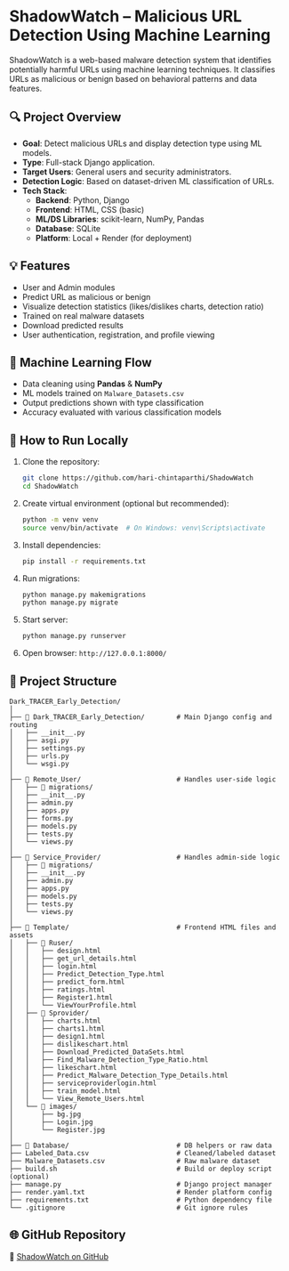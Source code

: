 # ShadowWatch – Malicious URL Detection Using Machine Learning

ShadowWatch is a web-based malware detection system that identifies potentially harmful URLs using machine learning techniques. It classifies URLs as malicious or benign based on behavioral patterns and data features.

## 🔍 Project Overview

- **Goal**: Detect malicious URLs and display detection type using ML models.
- **Type**: Full-stack Django application.
- **Target Users**: General users and security administrators.
- **Detection Logic**: Based on dataset-driven ML classification of URLs.
- **Tech Stack**:  
  - **Backend**: Python, Django  
  - **Frontend**: HTML, CSS (basic)  
  - **ML/DS Libraries**: scikit-learn, NumPy, Pandas  
  - **Database**: SQLite  
  - **Platform**: Local + Render (for deployment)

## 💡 Features

- User and Admin modules
- Predict URL as malicious or benign
- Visualize detection statistics (likes/dislikes charts, detection ratio)
- Trained on real malware datasets
- Download predicted results
- User authentication, registration, and profile viewing

## 🧠 Machine Learning Flow

- Data cleaning using **Pandas** & **NumPy**
- ML models trained on `Malware_Datasets.csv`
- Output predictions shown with type classification
- Accuracy evaluated with various classification models

## 🚀 How to Run Locally

1. Clone the repository:
   ```bash
   git clone https://github.com/hari-chintaparthi/ShadowWatch
   cd ShadowWatch
   ```

2. Create virtual environment (optional but recommended):
   ```bash
   python -m venv venv
   source venv/bin/activate  # On Windows: venv\Scripts\activate
   ```

3. Install dependencies:
   ```bash
   pip install -r requirements.txt
   ```

4. Run migrations:
   ```bash
   python manage.py makemigrations
   python manage.py migrate
   ```

5. Start server:
   ```bash
   python manage.py runserver
   ```

6. Open browser: `http://127.0.0.1:8000/`

## 📁 Project Structure

```
Dark_TRACER_Early_Detection/
│
├── 📁 Dark_TRACER_Early_Detection/        # Main Django config and routing
│   ├── __init__.py
│   ├── asgi.py
│   ├── settings.py
│   ├── urls.py
│   └── wsgi.py
│
├── 📁 Remote_User/                        # Handles user-side logic
│   ├── 📁 migrations/
│   ├── __init__.py
│   ├── admin.py
│   ├── apps.py
│   ├── forms.py
│   ├── models.py
│   ├── tests.py
│   └── views.py
│
├── 📁 Service_Provider/                   # Handles admin-side logic
│   ├── 📁 migrations/
│   ├── __init__.py
│   ├── admin.py
│   ├── apps.py
│   ├── models.py
│   ├── tests.py
│   └── views.py
│
├── 📁 Template/                           # Frontend HTML files and assets
│   ├── 📁 Ruser/
│   │   ├── design.html
│   │   ├── get_url_details.html
│   │   ├── login.html
│   │   ├── Predict_Detection_Type.html
│   │   ├── predict_form.html
│   │   ├── ratings.html
│   │   ├── Register1.html
│   │   └── ViewYourProfile.html
│   ├── 📁 Sprovider/
│   │   ├── charts.html
│   │   ├── charts1.html
│   │   ├── design1.html
│   │   ├── dislikeschart.html
│   │   ├── Download_Predicted_DataSets.html
│   │   ├── Find_Malware_Detection_Type_Ratio.html
│   │   ├── likeschart.html
│   │   ├── Predict_Malware_Detection_Type_Details.html
│   │   ├── serviceproviderlogin.html
│   │   ├── train_model.html
│   │   └── View_Remote_Users.html
│   └── 📁 images/
│       ├── bg.jpg
│       ├── Login.jpg
│       └── Register.jpg
│
├── 📁 Database/                           # DB helpers or raw data
├── Labeled_Data.csv                      # Cleaned/labeled dataset
├── Malware_Datasets.csv                  # Raw malware dataset
├── build.sh                              # Build or deploy script (optional)
├── manage.py                             # Django project manager
├── render.yaml.txt                       # Render platform config
├── requirements.txt                      # Python dependency file
└── .gitignore                            # Git ignore rules
```

## 🌐 GitHub Repository

🔗 [ShadowWatch on GitHub](https://github.com/hari-chintaparthi/ShadowWatch)
